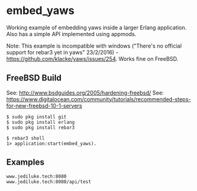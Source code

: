 embed_yaws
=====

Working example of embedding yaws inside a larger Erlang application. Also has a simple API implemented using appmods.

Note: This example is incompatible with windows ("There's no official support for rebar3 yet in yaws" 23/2/2016) - https://github.com/klacke/yaws/issues/254. Works fine on FreeBSD.

FreeBSD Build
-------------
See: http://www.bsdguides.org/2005/hardening-freebsd/
See: https://www.digitalocean.com/community/tutorials/recommended-steps-for-new-freebsd-10-1-servers

    $ sudo pkg install git
    $ sudo pkg install erlang
    $ sudo pkg install rebar3

    $ rebar3 shell
    1> application:start(embed_yaws).

Examples
--------

	www.jediluke.tech:8080
	www.jediluke.tech:8080/api/test

